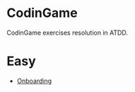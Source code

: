 CodinGame
=========

CodinGame exercises resolution in ATDD.

# Easy

* [Onboarding](src/Easy/Onboarding/onboarding.feature)
